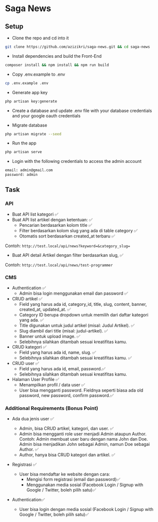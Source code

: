 # Saga News

## Setup

- Clone the repo and cd into it

```bash
git clone https://github.com/azizikri/saga-news.git && cd saga-news
```

- Install dependencies and build the Front-End

```bash
composer install && npm install && npm run build
```

- Copy .env.example to .env

```bash
cp .env.example .env
```

- Generate app key

```bash
php artisan key:generate
```

- Create a database and update .env file with your database credentials and your google oauth credentials

- Migrate database

```bash
php artisan migrate --seed
```

- Run the app

```bash
php artisan serve
```

- Login with the following credentials to access the admin account

```bash
email: admin@gmail.com
password: admin
```

## Task

### API

- Buat API list kategori ✅
- Buat API list artikel dengan ketentuan: ✅
  - Pencarian berdasarkan kolom title ✅
  - Filter berdasarkan kolom slug yang ada di table category ✅
  - Otomatis sort berdasarkan created_at terbaru ✅

Contoh: `http://test.local/api/news?keyword=&category_slug=`

- Buat API detail Artikel dengan filter berdasarkan slug, ✅

Contoh: `http://test.local/api/news/test-programmer`

### CMS

- Authentication ✅
  - Admin bisa login menggunakan email dan password ✅
- CRUD artikel ✅
  - Field yang harus ada id, category_id, title, slug, content, banner, created_at, updated_at. ✅
  - Category ID berupa dropdown untuk memilih dari daftar kategori yang ada. ✅
  - Title digunakan untuk judul artikel (misal: Judul Artikel). ✅
  - Slug diambil dari title (misal: judul-artikel). ✅
  - Banner untuk upload image. ✅
  - Selebihnya silahkan ditambah sesuai kreatifitas kamu.
- CRUD kategori ✅
  - Field yang harus ada id, name, slug. ✅
  - Selebihnya silahkan ditambah sesuai kreatifitas kamu. ✅
- CRUD user ✅
  - Field yang harus ada id, email, password.✅
  - Selebihnya silahkan ditambah sesuai kreatifitas kamu.
- Halaman User Profile ✅
  - Menampilkan profil / data user ✅
  - User bisa mengganti password. Fieldnya seperti biasa ada old password, new password, confirm password.✅

### Additional Requirements (Bonus Point)

- Ada dua jenis user ✅
  - Admin, bisa CRUD artikel, kategori, dan user. ✅
  - Admin bisa mengganti role user menjadi Admin ataupun Author. Contoh: Admin membuat user baru dengan nama John dan Doe. Admin bisa menjadikan John sebagai Admin, namun Doe sebagai Author. ✅
  - Author, hanya bisa CRUD kategori dan artikel. ✅

- Registrasi ✅
  - User bisa mendaftar ke website dengan cara:
    - Mengisi form registrasi (email dan password)✅
    - Menggunakan media sosial (Facebook Login / Signup with Google / Twitter, boleh pilih satu)✅
- Authentication✅
  - User bisa login dengan media sosial (Facebook Login / Signup with Google / Twitter, boleh pilih satu)✅
